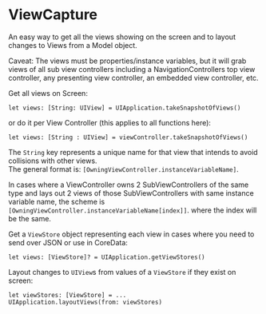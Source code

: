 # ViewCapture

An easy way to get all the views showing on the screen and to layout changes to Views from a Model object. 

Caveat: The views must be properties/instance variables, but it will grab views of all sub view controllers including a NavigationControllers top view controller, any presenting view controller, an embedded view controller, etc.  


Get all views on Screen:
```
let views: [String: UIView] = UIApplication.takeSnapshotOfViews()
```
or do it per View Controller (this applies to all functions here): 
```
let views: [String : UIView] = viewController.takeSnapshotOfViews()
```

The `String` key represents a unique name for that view that intends to avoid collisions with other views.   
The general format is: `[OwningViewController.instanceVariableName]`.  

In cases where a ViewController owns 2 SubViewControllers of the same type and lays out 2 views of those SubViewControllers with same instance variable name, the scheme is `[OwningViewController.instanceVariableName[index]]`.  where the index will be the same.   

Get a `ViewStore` object representing each view in cases where you need to send over JSON or use in CoreData:
```
let views: [ViewStore]? = UIApplication.getViewStores()
```

Layout changes to `UIView`s from values of a `ViewStore` if they exist on screen: 
``` 
let viewStores: [ViewStore] = ...
UIApplication.layoutViews(from: viewStores)
``` 
